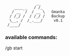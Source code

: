```
              __
    ____ _   / /_
   / __ `/  / __ \   Gmanka
  / /_/ /  / /_/ /   Backup
  \__, /  /_.___/     v0.1
 /____/
```

### available commands:
/gb start